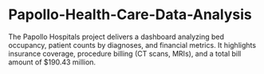 # Papollo-Health-Care-Data-Analysis
The Papollo Hospitals project delivers a dashboard analyzing bed occupancy, patient counts by diagnoses, and financial metrics. It highlights insurance coverage, procedure billing (CT scans, MRIs), and a total bill amount of $190.43 million.
